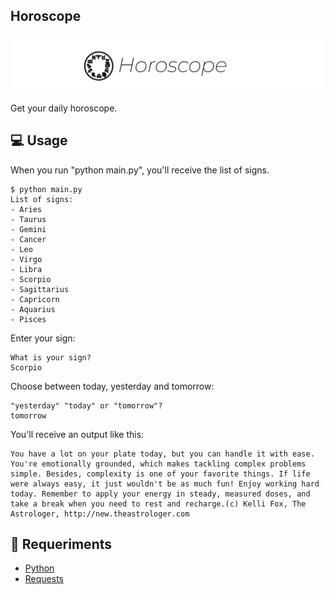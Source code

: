 Horoscope
----

![horoscope](horoscope.png)

Get your daily horoscope.


## 💻 Usage

When you run "python main.py", you'll receive the list of signs.

```	
$ python main.py
List of signs: 
- Aries
- Taurus
- Gemini
- Cancer
- Leo
- Virgo
- Libra
- Scorpio
- Sagittarius
- Capricorn
- Aquarius
- Pisces

```

Enter your sign:

```	
What is your sign?
Scorpio
```

Choose between today, yesterday and tomorrow:

```	
"yesterday" "today" or "tomorrow"?
tomorrow
```

You'll receive an output like this:

```
You have a lot on your plate today, but you can handle it with ease. You're emotionally grounded, which makes tackling complex problems simple. Besides, complexity is one of your favorite things. If life were always easy, it just wouldn't be as much fun! Enjoy working hard today. Remember to apply your energy in steady, measured doses, and take a break when you need to rest and recharge.(c) Kelli Fox, The Astrologer, http://new.theastrologer.com
```


## 🔧 Requeriments
- [Python](https://www.python.org/)
- [Requests](https://requests.readthedocs.io/)

